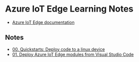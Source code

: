 # Azure IoT Edge Learning Notes

- [Azure IoT Edge documentation](https://docs.microsoft.com/en-us/azure/iot-edge/?view=iotedge-2018-06)

## Notes

- [00. Quickstarts: Deploy code to a linux device](00_quickstarts_deploy_code.md)
- [01. Deploy Azure IoT Edge modules from Visual Studio Code](01_deploy_moduls.md)
